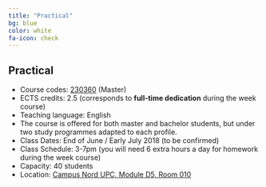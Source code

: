 ```yaml
---
title: "Practical"
bg: blue
color: white
fa-icon: check
---
```


## Practical

* Course codes: [230360](http://infoteleco.upc.edu/documents/guia_docent/assignatures/all/ang/230360.pdf) (Master)
* ECTS credits: 2.5 (corresponds to **full-time dedication** during the week course)
* Teaching language: English
* The course is offered for both master and bachelor students, but under two study programmes adapted to each profile.
* Class Dates: End of June / Early July 2018 (to be confirmed)
* Class Schedule: 3-7pm (you will need 6 extra hours a day for homework during the week course)
* Capacity: 40 students
* Location: [Campus Nord UPC, Module D5, Room 010](https://imatge.upc.edu/web/contact)
